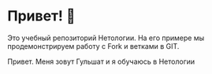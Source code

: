 # Привет! 👋

Это учебный репозиторий Нетологии. На его примере мы продемонстрируем работу с Fork и ветками в GIT. 

Привет. Меня зовут Гульшат и я обучаюсь в Нетологии